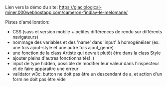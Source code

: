 Lien vers la démo du site:
https://glaciological-miner.000webhostapp.com/cameron-findlay-le-melomane/

Pistes d'amélioration:
- CSS (sass et version mobile + petites différences de rendu sur différents navigateurs)
- nommage des variables et des 'name' dans 'input' à homogénéiser (ex: une fois ajout-style et une autre fois ajout_genre)
- une fonction de la class Artiste qui devrait plutôt être dans la class Style
- ajouter pleins d'autres fonctionnaltés! :)
- input de type hidden, possible de modifier leur valeur dans l'inspecteur et de faire apparaître une erreur
- validator w3c: button ne doit pas être un descendant de a, et action d'un form ne doit pas être vide
